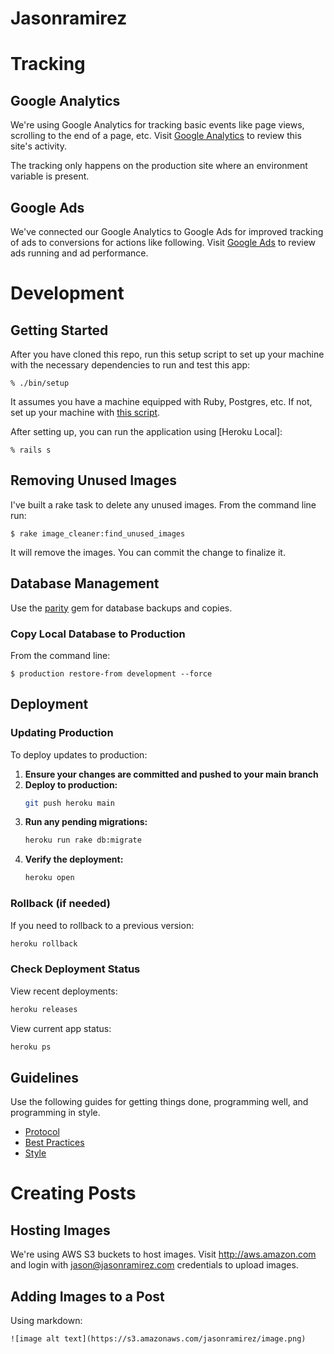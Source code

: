 # Jasonramirez

# Tracking

## Google Analytics

We're using Google Analytics for tracking basic events like page views,
scrolling to the end of a page, etc.
Visit [Google Analytics](analytics.google.com) to
review this site's activity.

The tracking only happens on the production site where an environment
variable is present.

## Google Ads

We've connected our Google Analytics to Google Ads for improved tracking
of ads to conversions for actions like following.
Visit [Google Ads](ads.google.com) to review ads running and ad performance.

# Development

## Getting Started

After you have cloned this repo, run this setup script to set up your machine
with the necessary dependencies to run and test this app:

    % ./bin/setup

It assumes you have a machine equipped with Ruby, Postgres, etc. If not, set up
your machine with [this script].

[this script]: https://github.com/thoughtbot/laptop

After setting up, you can run the application using [Heroku Local]:

    % rails s

## Removing Unused Images

I've built a rake task to delete any unused images. From the command line run:

```
$ rake image_cleaner:find_unused_images
```

It will remove the images. You can commit the change to finalize it.

## Database Management

Use the [parity](https://github.com/thoughtbot/parity) gem for database backups
and copies.

### Copy Local Database to Production

From the command line:

```
$ production restore-from development --force
```

## Deployment

### Updating Production

To deploy updates to production:

1. **Ensure your changes are committed and pushed to your main branch**
2. **Deploy to production:**
   ```bash
   git push heroku main
   ```
3. **Run any pending migrations:**
   ```bash
   heroku run rake db:migrate
   ```
4. **Verify the deployment:**
   ```bash
   heroku open
   ```

### Rollback (if needed)

If you need to rollback to a previous version:

```bash
heroku rollback
```

### Check Deployment Status

View recent deployments:

```bash
heroku releases
```

View current app status:

```bash
heroku ps
```

## Guidelines

Use the following guides for getting things done, programming well, and
programming in style.

- [Protocol](http://github.com/thoughtbot/guides/blob/master/protocol)
- [Best Practices](http://github.com/thoughtbot/guides/blob/master/best-practices)
- [Style](http://github.com/thoughtbot/guides/blob/master/style)

# Creating Posts

## Hosting Images

We're using AWS S3 buckets to host images. Visit http://aws.amazon.com and login
with jason@jasonramirez.com credentials to upload images.

## Adding Images to a Post

Using markdown:

```
![image alt text](https://s3.amazonaws.com/jasonramirez/image.png)
```
